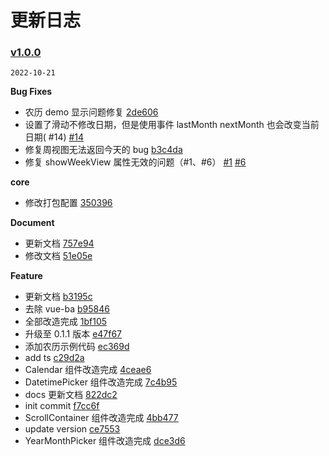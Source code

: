 # 更新日志

### [v1.0.0](https://github.com/TangSY/vue3-hash-calendar/compare/...v1.0.0)

`2022-10-21`

**Bug Fixes**

- 农历 demo 显示问题修复 [2de606](https://github.com/TangSY/vue3-hash-calendar/commit/2de606bf02b38e9df280b30fc3f293cd46b179ca)
- 设置了滑动不修改日期，但是使用事件 lastMonth nextMonth 也会改变当前日期( #14) [#14](https://github.com/TangSY/vue3-hash-calendar/issues/14)
- 修复周视图无法返回今天的 bug [b3c4da](https://github.com/TangSY/vue3-hash-calendar/commit/b3c4da7658835f3b4dbfd5b7779128eaf76aad3c)
- 修复 showWeekView 属性无效的问题（#1、#6） [#1](https://github.com/TangSY/vue3-hash-calendar/issues/1) [#6](https://github.com/TangSY/vue3-hash-calendar/issues/6)

**core**

- 修改打包配置 [350396](https://github.com/TangSY/vue3-hash-calendar/commit/35039677e1d8e45f7808c657938334553468e802)

**Document**

- 更新文档 [757e94](https://github.com/TangSY/vue3-hash-calendar/commit/757e94d2542ea86745e4e8bb6f90b10e364d5997)
- 修改文档 [51e05e](https://github.com/TangSY/vue3-hash-calendar/commit/51e05e78fbdc1be22464c1df397de5425591310f)

**Feature**

- 更新文档 [b3195c](https://github.com/TangSY/vue3-hash-calendar/commit/b3195c91a87990d4f710c4685f449251292c8446)
- 去除 vue-ba [b95846](https://github.com/TangSY/vue3-hash-calendar/commit/b958465e26857b0de4bc68d62cb5836efc368d9a)
- 全部改造完成 [1bf105](https://github.com/TangSY/vue3-hash-calendar/commit/1bf105d8f45a82caf35584c2c54f27cd75aa4eac)
- 升级至 0.1.1 版本 [e47f67](https://github.com/TangSY/vue3-hash-calendar/commit/e47f677461d1cc5595ff9e086636fc86071ba003)
- 添加农历示例代码 [ec369d](https://github.com/TangSY/vue3-hash-calendar/commit/ec369d6096e4517eca52bb8ca9b8fedd08e77dda)
- add ts [c29d2a](https://github.com/TangSY/vue3-hash-calendar/commit/c29d2ae317e9c4559cd823cd850df01adc2c1f87)
- Calendar 组件改造完成 [4ceae6](https://github.com/TangSY/vue3-hash-calendar/commit/4ceae69ce9d8bb33d93960c7f0c98cf91d7cd904)
- DatetimePicker 组件改造完成 [7c4b95](https://github.com/TangSY/vue3-hash-calendar/commit/7c4b9544319a0ebb69468d4a1f2d479db8792506)
- docs 更新文档 [822dc2](https://github.com/TangSY/vue3-hash-calendar/commit/822dc20b3d0692cb93876830eb9dcec395340cc0)
- init commit [f7cc6f](https://github.com/TangSY/vue3-hash-calendar/commit/f7cc6f9b92fb2176262c0badbf878736be779159)
- ScrollContainer 组件改造完成 [4bb477](https://github.com/TangSY/vue3-hash-calendar/commit/4bb4779a8942bc4c1109b03dd01af359a22a0884)
- update version [ce7553](https://github.com/TangSY/vue3-hash-calendar/commit/ce7553fb90cde79b6ade66e7c4887262615d2f0e)
- YearMonthPicker 组件改造完成 [dce3d6](https://github.com/TangSY/vue3-hash-calendar/commit/dce3d68107d37192fffe5fd69926bb08a32c7783)
